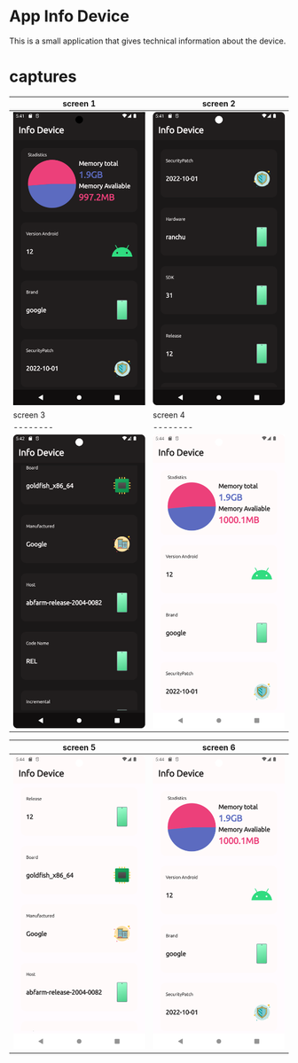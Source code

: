 # App Info Device


This is a small application that gives technical information about the device.

# captures

| screen 1 | screen 2 |  
| -------- | -------- |
| ![Ejemplo de imagen](./captures/capture_1.png) | ![Ejemplo de imagen](./captures/capture_2.png) |
| screen 3 | screen 4 |  
| -------- | -------- |
| ![Ejemplo de imagen](./captures/capture_3.png) | ![Ejemplo de imagen](./captures/capture_4.png) |

| screen 5 | screen 6 |  
| -------- | -------- |
| ![Ejemplo de imagen](./captures/capture_5.png) | ![Ejemplo de imagen](./captures/capture_4.png) |
